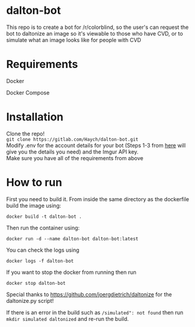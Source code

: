# dalton-bot

This repo is to create a bot for /r/colorblind, so the user's can request the bot to daltonize an image so it's viewable to those who have CVD, or to simulate what an image looks like for people with CVD

# Requirements
Docker

Docker Compose
  
# Installation
Clone the repo!   
`git clone https://gitlab.com/Haych/dalton-bot.git`  
Modify .env for the account details for your bot (Steps 1-3 from [here](https://www.instructables.com/Reddit-Reply-Bot/) will give you the details you need) and the Imgur API key.  
Make sure you have all of the requirements from above  

# How to run


First you need to build it. From inside the same directory as the dockerfile build the image using:

`docker build -t dalton-bot .`

Then run the container using:

`docker run -d --name dalton-bot dalton-bot:latest`

You can check the logs using

`docker logs -f dalton-bot`

If you want to stop the docker from running then run

`docker stop dalton-bot`

 
Special thanks to https://github.com/joergdietrich/daltonize for the daltonize.py script!  

If there is an error in the build such as `/simulated": not found` then run `mkdir simulated daltonized` and re-run the build.

